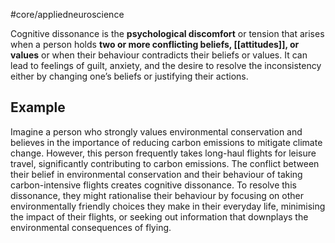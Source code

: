 #core/appliedneuroscience

Cognitive dissonance is the **psychological discomfort** or tension that arises when a person holds **two or more conflicting beliefs, [[attitudes]], or values** or when their behaviour contradicts their beliefs or values. It can lead to feelings of guilt, anxiety, and the desire to resolve the inconsistency either by changing one’s beliefs or justifying their actions.

## Example

Imagine a person who strongly values environmental conservation and believes in the importance of reducing carbon emissions to mitigate climate change. However, this person frequently takes long-haul flights for leisure travel, significantly contributing to carbon emissions. The conflict between their belief in environmental conservation and their behaviour of taking carbon-intensive flights creates cognitive dissonance. To resolve this dissonance, they might rationalise their behaviour by focusing on other environmentally friendly choices they make in their everyday life, minimising the impact of their flights, or seeking out information that downplays the environmental consequences of flying.
